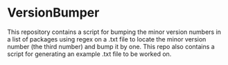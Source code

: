# VersionBumper
This repository contains a script for bumping the minor version numbers in a list of packages using regex on a .txt file to locate the minor version number (the third number) and bump it by one. This repo also contains a script for generating an example .txt file to be worked on.
